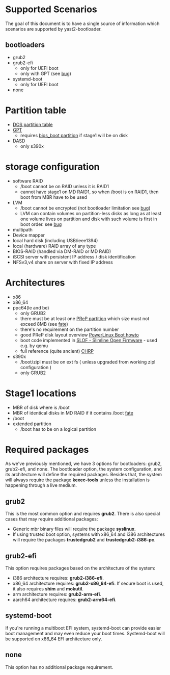 # Supported Scenarios

The goal of this document is to have a single source of information  which scenarios are supported by yast2-bootloader.

## bootloaders

* grub2
* grub2-efi
  * only for UEFI boot
  * only with GPT (see [bug](https://bugzilla.novell.com/show_bug.cgi?id=889733#c8))
* systemd-boot
  * only for UEFI boot
* none

# Partition table

* [DOS partition table](http://en.wikipedia.org/wiki/Master_boot_record)
* [GPT](http://en.wikipedia.org/wiki/GUID_Partition_Table)
  * requires [bios_boot partition](http://en.wikipedia.org/wiki/BIOS_Boot_partition) if stage1 will be on disk
* [DASD](http://en.wikipedia.org/wiki/Direct-access_storage_device)
  * only s390x

# storage configuration

* software RAID
  * /boot cannot be on RAID unless it is RAID1
  * cannot have stage1 on MD RAID1, so when /boot is on RAID1, then boot from MBR have to be used
* LVM
  * /boot cannot be encrypted (not bootloader limitation see [bug](https://bugzilla.novell.com/show_bug.cgi?id=890364#c40))
  * LVM can contain volumes on partition-less disks as long as at least one volume lives on partition
    and disk with such volume is first in boot order. see [bug](http://bugzilla.suse.com/show_bug.cgi?id=980529)
* multipath
* Device mapper
* local hard disk (including USB/ieee1394)
* local (hardware) RAID array of any type
* BIOS-RAID (handled via DM-RAID or MD RAID)
* iSCSI server with persistent IP address / disk identification
* NFSv3,v4 share on server with fixed IP address


# Architectures

* x86
* x86_64
* ppc64(le and be)
  * only GRUB2
  * there must be at least one [PReP partition](http://en.wikipedia.org/wiki/Partition_type#List_of_partition_IDs) which size must not exceed 8MB (see [fate](https://fate.suse.com/317302))
  * there's no requirement on the partition number
  * good PReP disk layout overview [PowerLinux Boot howto](https://www.ibm.com/developerworks/community/wikis/home?lang=en#!/wiki/W51a7ffcf4dfd_4b40_9d82_446ebc23c550/page/PowerLinux%20Boot%20howto)
  * boot code implemented in [SLOF - Slimline Open Firmware](https://github.com/aik/SLOF/blob/master/slof/fs/packages/disk-label.fs) - used e.g. by qemu
  * full reference (quite ancient) [CHRP](https://stuff.mit.edu/afs/sipb/contrib/doc/specs/protocol/chrp/)
* s390x
  * /boot/zipl must be on ext fs ( unless upgraded from working zipl configuration )
  * only GRUB2

# Stage1 locations

* MBR of disk where is /boot
* MBR of identical disks in MD RAID if it contains /boot [fate](https://fate.novell.com/316983)
* /boot
* extended partition
  * /boot has to be on a logical partition
  
# Required packages

As we've previously mentioned, we have 3 options for bootloaders: grub2, grub2-efi, and none. The bootloader option, the system configuration, and its architecture will define the required packages. Besides that, the system will always require the package <b>kexec-tools</b> unless the installation is happening through a live medium.

## grub2
This is the most common option and requires <b>grub2</b>. There is also special cases that may require additional packages:

* Generic mbr binary files will require the package <b>syslinux</b>.
* If using trusted boot option, systems with x86_64 and i386 architectures will require the packages <b>trustedgrub2</b> and <b>trustedgrub2-i386-pc</b>.

## grub2-efi
This option requires packages based on the architecture of the system:

* i386 architecture requires: <b>grub2-i386-efi</b>.
* x86_64 architecture requires: <b>grub2-x86_64-efi</b>. If secure boot is used, it also requires <b>shim</b> and <b>mokutil</b>.
* arm architecture requires: <b>grub2-arm-efi</b>.
* aarch64 architecture requires: <b>grub2-arm64-efi</b>.

## systemd-boot
If you're running a multiboot EFI system, systemd-boot can provide easier boot management and may even reduce your boot times.
Systemd-boot will be supported on x86_64 EFI architecture only.

## none
This option has no additional package requirement.
